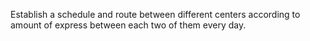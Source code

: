 Establish a schedule and route between different centers according to amount of express between each two of them every day.
